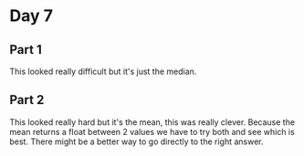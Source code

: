 # Day 7

## Part 1

This looked really difficult but it's just the median.

## Part 2

This looked really hard but it's the mean, this was really clever. Because the mean returns a float between 2 values we have to try both and see which is best. There might be a better way to go directly to the right answer. 